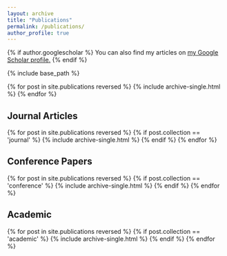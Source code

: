 ```yaml
---
layout: archive
title: "Publications"
permalink: /publications/
author_profile: true
---
```


{% if author.googlescholar %}
  You can also find my articles on <u><a href="{{author.googlescholar}}">my Google Scholar profile</a>.</u>
{% endif %}

{% include base_path %}

{% for post in site.publications reversed %}
  {% include archive-single.html %}
{% endfor %}

## Journal Articles
{% for post in site.publications reversed %}
  {% if post.collection == 'journal' %}
      {% include archive-single.html %}
  {% endif %}
{% endfor %}

## Conference Papers
{% for post in site.publications reversed %}
  {% if post.collection == 'conference' %}
      {% include archive-single.html %}
  {% endif %}
{% endfor %}

## Academic
{% for post in site.publications reversed %}
  {% if post.collection == 'academic' %}
      {% include archive-single.html %}
  {% endif %}
{% endfor %}

